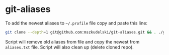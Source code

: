 # git-aliases

To add the newest aliases to `~/.profile` file copy and paste this line: 

``` bash
git clone --depth=1 git@github.com:mszkudelski/git-aliases.git && . ./git-aliases/script.sh
```

Script will remove old aliases from file and copy the newest from `aliases.txt` file. Script will also clean up (delete cloned repo). 
